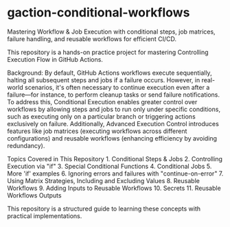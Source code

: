 # gaction-conditional-workflows
Mastering Workflow & Job Execution with conditional steps, job matrices, failure handling, and reusable workflows for efficient CI/CD.

This repository is a hands-on practice project for mastering Controlling Execution Flow in GitHub Actions.

Background: By default, GitHub Actions workflows execute sequentially, halting all subsequent steps and jobs if a failure occurs. However, in real-world scenarios, it's often necessary to continue execution even after a failure—for instance, to perform cleanup tasks or send failure notifications.
To address this, Conditional Execution enables greater control over workflows by allowing steps and jobs to run only under specific conditions, such as executing only on a particular branch or triggering actions exclusively on failure. Additionally, Advanced Execution Control introduces features like job matrices (executing workflows across different configurations) and reusable workflows (enhancing efficiency by avoiding redundancy).

Topics Covered in This Repository
	1. Conditional Steps & Jobs
	2. Controlling Execution via "if"
	3. Special Conditional Functions
	4. Conditional Jobs
	5. More 'if' examples
	6. Ignoring errors and failures with "continue-on-error"
	7. Using Matrix Strategies, Including and Excluding Values
	8. Reusable Workflows
	9. Adding Inputs to Reusable Workflows
	10. Secrets
	11. Reusable Workflows Outputs

This repository is a structured guide to learning these concepts with practical implementations.
